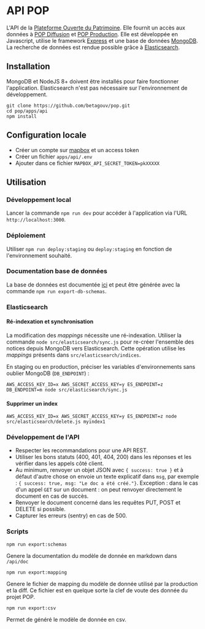 # API POP

L'API de la [Plateforme Ouverte du Patrimoine](https://pop.culture.gouv.fr). Elle fournit un accès aux données à [POP Diffusion](https://github.com/betagouv/pop/tree/master/apps/diffusion) et [POP Production](https://github.com/betagouv/pop/tree/master/apps/production). Elle est développée en Javascript, utilise le framework [Express](https://expressjs.com) et une base de données [MongoDB](https://www.mongodb.com/). La recherche de données est rendue possible grâce à [Elasticsearch](https://www.elastic.co/fr/products/elasticsearch).

## Installation

MongoDB et NodeJS 8+ doivent être installés pour faire fonctionner l'application. Elasticsearch n'est pas nécessaire sur l'environnement de développement.

```
git clone https://github.com/betagouv/pop.git
cd pop/apps/api
npm install
```

## Configuration locale

- Créer un compte sur [mapbox](https://www.mapbox.com) et un access token
- Créer un fichier `apps/api/.env`
- Ajouter dans ce fichier `MAPBOX_API_SECRET_TOKEN=pkXXXXX`

## Utilisation

### Développement local

Lancer la commande `npm run dev` pour accéder à l'application via l'URL `http://localhost:3000`.

### Déploiement

Utiliser `npm run deploy:staging` ou `deploy:staging` en fonction de l'environnement souhaité.

### Documentation base de données

La base de données est documentée [ici](https://github.com/betagouv/pop/tree/master/apps/api/doc/README.md)
et peut être générée avec la commande `npm run export-db-schemas`.

### Elasticsearch

#### Ré-indexation et synchronisation

La modification des _mappings_ nécessite une ré-indexation.
Utiliser la commande `node src/elasticsearch/sync.js`
pour re-créer l'ensemble des notices depuis MongoDB vers Elasticsearch.
Cette opération utilise les _mappings_ présents dans
`src/elasticsearch/indices`.

En staging ou en production, préciser les variables
d'environnements sans oublier MongoDB (`DB_ENDPOINT`) :

```
AWS_ACCESS_KEY_ID=x AWS_SECRET_ACCESS_KEY=y ES_ENDPOINT=z DB_ENDPOINT=m node src/elasticsearch/sync.js
```

#### Supprimer un index
```
AWS_ACCESS_KEY_ID=x AWS_SECRET_ACCESS_KEY=y ES_ENDPOINT=z node src/elasticsearch/delete.js myindex1
```

### Développement de l'API

 - Respecter les recommandations pour une API REST.
 - Utiliser les bons statuts (400, 401, 404, 200) dans les réponses et les vérifier dans les appels côté client.
 - Au minimum, renvoyer un objet JSON avec `{ success: true }` et à défaut d'autre chose on envoie un texte explicatif dans `msg`, par exemple : `{ success: true, msg: "Le doc a été créé."}`. Exception : dans le cas d'un appel `GET` sur un document : on peut renvoyer directement le document en cas de succès.
 - Renvoyer le document concerné dans les requêtes PUT, POST et DELETE si possible.
 - Capturer les erreurs (sentry) en cas de 500.


### Scripts
```
npm run export:schemas
```
Genere la documentation du modèle de donnée en markdown dans `/api/doc`

```
npm run export:mapping
```
Genere le fichier de mapping du modèle de donnée utilisé par la production et la diff. Ce fichier est en quelque sorte la clef de voute des donnée du projet POP.

```
npm run export:csv
```
Permet de généré le modèle de donnée en csv.
